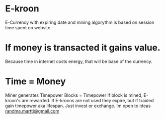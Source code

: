 # E-kroon
E-Currency with expiring date and mining algorythm is based on session time spent on website.
# If money is transacted it gains value.
Because time in internet costs energy, that will be base of the currency.
# Time = Money
Miner generates Timepower
Blocks = Timepower
If block is mined, E-kroon's are rewarded.
If E-kroons are not used they expire, but if traided gain timepower aka lifespan.
Just invest or exchange.
Im open to ideas randma.martti@gmail.com
